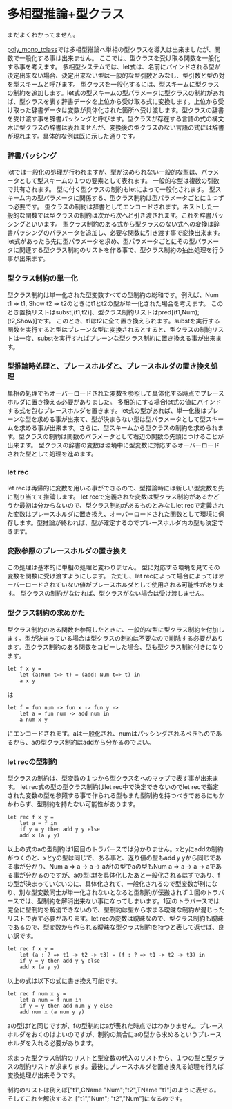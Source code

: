 # 多相型推論+型クラス

まだよくわかってません。

[poly\_mono\_tclass](../poly_mono_tclass)では多相型推論へ単相の型クラスを導入は出来ましたが、関数で一般化する事は出来ません。
ここでは、型クラスを受け取る関数を一般化する事を考えます。
多相型システムでは、let式は、名前にバインドされる型が決定出来ない場合、決定出来ない型は一般的な型引数とみなし、型引数と型の対を型スキームと呼びます。
型クラスを一般化するには、型スキームに型クラスの制約を追加します。let式の型スキームの型パラメータに型クラスの制約があれば、型クラスを表す辞書データを上位から受け取る式に変換します。上位から受け取った辞書データは変数が具体化された箇所へ受け渡します。型クラスの辞書を受け渡す事を辞書パッシングと呼びます。型クラスが存在する言語の式の構文木に型クラスの辞書は表れませんが、変換後の型クラスのない言語の式には辞書が現れます。具体的な例は既に示した通りです。

### 辞書パッシング

letでは一般化の処理が行われますが、型が決められない一般的な型は、パラメータとして型スキームの１つの要素として表れます。
一般的な型は複数の引数で共有されます。
型に付く型クラスの制約もletによって一般化されます。
型スキーム内の型パラメータに関係する、型クラス制約は型パラメータごとに１つずつ必要です。
型クラスの制約は辞書としてエンコードされます。ネストした一般的な関数では型クラスの制約は次から次へと引き渡されます。これを辞書パッシングといいます。
型クラス制約のある式から型クラスのない式への変換は辞書パッシングのパラメータを追加し、必要な関数に引き渡す事で変換出来ます。
let式があったら先に型パラメータを求め、型パラメータごとにその型パラメータに関連する型クラス制約のリストを作る事で、型クラス制約の抽出処理を行う事が出来ます。

### 型クラス制約の単一化

型クラス制約は単一化された型変数すべての型制約の総和です。例えば、Num t1 => t1, Show t2 => t2のときにt1とt2の型が単一化された場合を考えます。
このとき置換リストはsubst[(t1,t2)]、型クラス制約リストはpred[(t1,Num);(t2,Show)]です。
このとき、t1はt2に全て置き換えられます。substを実行する関数を実行すると型はプレーンな型に変換されるとすると、型クラスの制約リストは一度、substを実行すればプレーンな型クラス制約に置き換える事が出来ます。

### 型推論時処理と、プレースホルダと、プレースホルダの置き換え処理

単相の処理でもオーバーロードされた変数を参照して具体化する時点でプレースホルダに置き換える必要がありました。
多相的にする場合let式の値にバインドする式を包むプレースホルダを置きます。let式の型があれば、単一化後はプレーンな型を求める事が出来て、型が決まらない型は型パラメータとして型スキームを求める事が出来ます。さらに、型スキームから型クラスの制約を求められます。型クラスの制約は関数のパラメータとして右辺の関数の先頭につけることが出来ます。
型クラスの辞書の変数は環境中に型変数に対応するオーバーロードされた型として処理を進めます。

### let rec

let recは再帰的に変数を用いる事ができるので、型推論時には新しい型変数を先に割り当てて推論します。
let recで定義された変数は型クラス制約があるかどうか最初は分からないので、型クラス制約があるものとみなしlet recで定義された変数はプレースホルダに置き換え、オーバーロードされた関数として環境に保存します。型推論が終われば、型が確定するのでプレースホルダ内の型も決定できます。

### 変数参照のプレースホルダの置き換え

この処理は基本的に単相の処理と変わりません。
型に対応する環境を見てその変数を関数に受け渡すようにします。
ただし、let recによって場合によってはオーバーロードされていない値がプレースホルダとして使用される可能性があります。
型クラスの制約がなければ、型クラスがない場合は受け渡しません。

### 型クラス制約の求めかた

型クラス制約のある関数を参照したときに、一般的な型に型クラス制約を付加します。型が決まっている場合は型クラスの制約は不要なので削除する必要があります。型クラス制約のある関数をコピーした場合、型も型クラス制約付きになります。

	let f x y =
		let (a:Num t=> t) = (add: Num t=> t) in
		a x y

は

	let f = fun num -> fun x -> fun y ->
		let a = fun num -> add num in
		a num x y

にエンコードされます。aは一般化され、numはパッシングされるべきものであるから、aの型クラス制約はaddから分かるのでよい。


### let recの型制約

型クラスの制約は、型変数の１つから型クラス名へのマップで表す事が出来ます。
let rec式の型の型クラス制約はlet rec中で決定できないのでlet recで指定された変数の型を参照する事で作られる型もまた型制約を持つべきであるにもかかわらず、型制約を持たない可能性があります。

	let rec f x y =
		let a = f in
		if y = y then add y y else
		add x (a y y)

以上の式のaの型制約は1回目のトラバースでは分かりません。xとyにaddの制約がつくのと、xとyの型は同じで、ある事と、返り値の型もadd y yから同じである事が分かり、Num a => a -> a -> aがfの型でaの型もNum a => a -> a -> aである事が分かるのですが、aの型はfを具体化したあと一般化されるはずであり、fの型が決まっていないのに、具体化されて、一般化されるので型変数が別になり、別な型変数同士が単一化されないとなると型制約が伝搬されず１回のトラバースでは、型制約を解消出来ない事になってしまいます。1回のトラバースでは完全に型制約を解消できないので、型制約は型から求まる曖昧な制約が混じったリストで表す必要があります。let recの変数は曖昧なので、型クラス制約も曖昧であるので、型変数から作られる曖昧な型クラス制約を持つと表して返せば、良い訳です。

	let rec f x y =
		let (a : ? => t1 -> t2 -> t3) = (f : ? => t1 -> t2 -> t3) in
		if y = y then add y y else
		add x (a y y)

以上の式は以下の式に書き換え可能です。

	let rec f num x y =
		let a num = f num in
		if y = y then add num y y else
		add num x (a num y y)

aの型はfと同じですが、fの型制約はaが表れた時点ではわかりません。プレースホルダをおくのはよいのですが、制約の集合にaの型から求めるというプレースホルダを入れる必要があります。

求まった型クラス制約のリストと型変数の代入のリストから、１つの型と型クラスの制約リストが求まります。最後にプレースホルダを置き換える処理を行えば変換処理が出来そうです。

制約のリストは例えば["t1",CName "Num";"t2",TName "t1"]のように表せる。そしてこれを解決すると
["t1","Num"; "t2","Num"]になるのです。

